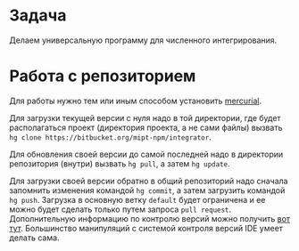 # Задача #

Делаем универсальную программу для численного интегрирования.

# Работа с репозиторием #

Для работы нужно тем или иным способом установить [mercurial](https://www.mercurial-scm.org/).

Для загрузки текущей версии с нуля надо в той директории, где будет располагаться проект (директория проекта, а не сами файлы) вызвать `hg clone https://bitbucket.org/mipt-npm/integrator`.

Для обновления своей версии до самой последней надо в директории репозитория (внутри) вызвать `hg pull`, а затем `hg update`.

Для загрузки своей версии обратно в общий репозиторий надо сначала запомнить изменения командой `hg commit`, а затем загрузить командой `hg push`. Загрузка в основную ветку `default` будет ограничена и ее можно будет сделать только путем запроса `pull request`. Дополнительную информацию по контролю версий можно получить [вот тут](https://www.mercurial-scm.org/wiki/Mercurial). Большинство манипуляций с системой контроля версий IDE умеет делать сама.